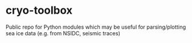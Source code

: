 # cryo-toolbox
Public repo for Python modules which may be useful for parsing/plotting sea ice data (e.g. from NSIDC, seismic traces)
